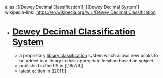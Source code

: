 alias:: [[Dewey Decimal Classification]], [[Dewey Decimal System]]
wikipedia-link:: https://en.wikipedia.org/wiki/Dewey_Decimal_Classification

- # [Dewey Decimal Classification System](https://en.wikipedia.org/wiki/Dewey_Decimal_Classification)
	- a proprietary [library classification](https://en.wikipedia.org/wiki/Library_classification) system which allows new books to be added to a library in their appropriate location based on subject
	- published in the US in [[18/7/6]]
	- latest edition in [[2011]]